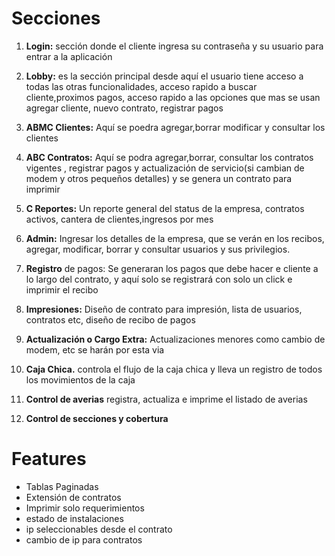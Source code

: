 # Secciones
1. **Login:** sección donde el cliente ingresa su contraseña y su usuario para entrar a la aplicación

2. **Lobby:** es la sección principal desde aquí el usuario tiene acceso a todas las otras funcionalidades, acceso rapido a buscar cliente,proximos pagos, acceso rapido a las opciones que mas se usan agregar cliente, nuevo contrato, registrar pagos

3. **ABMC Clientes:**  Aquí se poedra agregar,borrar modificar y consultar los clientes

4. **ABC Contratos:**  Aquí se podra agregar,borrar, consultar los contratos vigentes , registrar pagos y actualización de servicio(si cambian de modem y otros pequeños detalles) y se genera un contrato para imprimir

5. **C Reportes:** Un reporte general del status de la empresa, contratos activos, cantera de clientes,ingresos por mes

6. **Admin:** Ingresar los detalles de la empresa, que se verán en los recibos, agregar, modificar, borrar y consultar usuarios y sus privilegios.

7. **Registro** de pagos: Se generaran los pagos que debe hacer e cliente a lo largo del contrato, y aquí solo se registrará con solo un click e imprimir el recibo

8. **Impresiones:** Diseño de contrato para impresión, lista de usuarios, contratos etc, diseño de recibo de pagos

9. **Actualización o Cargo Extra:** Actualizaciones menores como cambio de modem, etc se harán por esta via

10. **Caja Chica.** controla el flujo de la caja chica y lleva un registro de todos los movimientos de la caja

11. **Control de averias** registra, actualiza e imprime el listado de averias

12. **Control de secciones y cobertura**

# Features

- Tablas Paginadas
- Extensión de contratos
- Imprimir solo requerimientos
- estado de instalaciones
- ip seleccionables desde el contrato
- cambio de ip para contratos